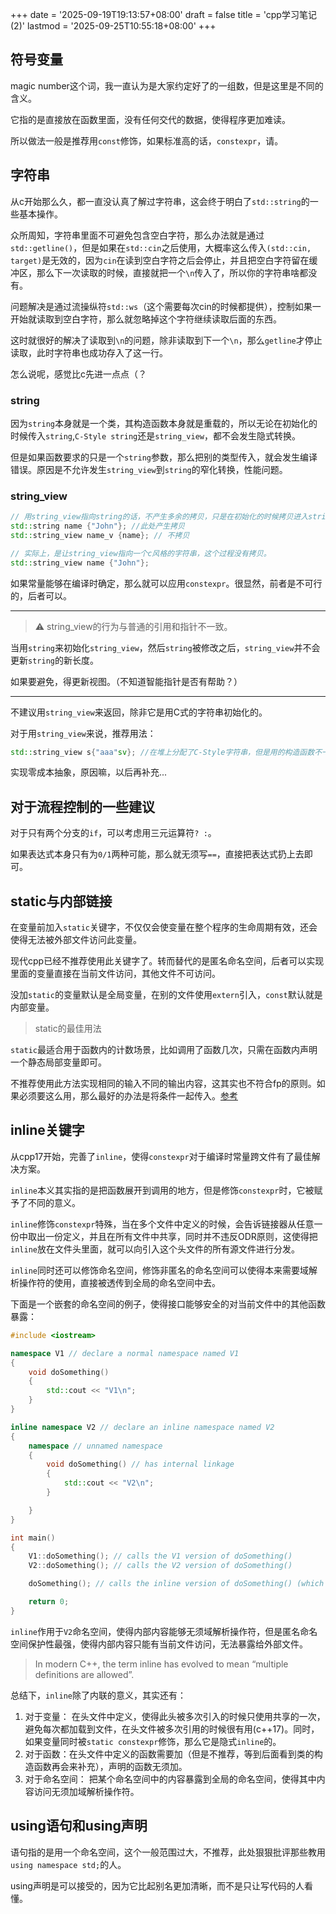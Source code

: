 +++
date = '2025-09-19T19:13:57+08:00'
draft = false
title = 'cpp学习笔记(2)'
lastmod = '2025-09-25T10:55:18+08:00'
+++
## 符号变量

magic number这个词，我一直认为是大家约定好了的一组数，但是这里是不同的含义。

它指的是直接放在函数里面，没有任何交代的数据，使得程序更加难读。

所以做法一般是推荐用`const`修饰，如果标准高的话，`constexpr`，请。

## 字符串

从c开始那么久，都一直没认真了解过字符串，这会终于明白了`std::string`的一些基本操作。

众所周知，字符串里面不可避免包含空白字符，那么办法就是通过`std::getline()`，但是如果在`std::cin`之后使用，大概率这么传入`(std::cin, target)`是无效的，因为`cin`在读到空白字符之后会停止，并且把空白字符留在缓冲区，那么下一次读取的时候，直接就把一个`\n`传入了，所以你的字符串啥都没有。

问题解决是通过流操纵符`std::ws`（这个需要每次cin的时候都提供），控制如果一开始就读取到空白字符，那么就忽略掉这个字符继续读取后面的东西。

这时就很好的解决了读取到`\n`的问题，除非读取到下一个`\n`，那么`getline`才停止读取，此时字符串也成功存入了这一行。

怎么说呢，感觉比c先进一点点（？

### string

因为`string`本身就是一个类，其构造函数本身就是重载的，所以无论在初始化的时候传入`string`,`C-Style string`还是`string_view`，都不会发生隐式转换。

但是如果函数要求的只是一个`string`参数，那么把别的类型传入，就会发生编译错误。原因是不允许发生`string_view`到`string`的窄化转换，性能问题。

### string_view

```cpp
// 用string_view指向string的话，不产生多余的拷贝，只是在初始化的时候拷贝进入string
std::string name {"John"}; //此处产生拷贝
std::string_view name_v {name}; // 不拷贝

// 实际上，是让string_view指向一个c风格的字符串，这个过程没有拷贝。
std::string_view name {"John"};
```
如果常量能够在编译时确定，那么就可以应用`constexpr`。很显然，前者是不可行的，后者可以。

---

> ⚠️ string_view的行为与普通的引用和指针不一致。


当用`string`来初始化`string_view`，然后`string`被修改之后，`string_view`并不会更新`string`的新长度。

如果要避免，得更新视图。（不知道智能指针是否有帮助？）

---

不建议用`string_view`来返回，除非它是用C式的字符串初始化的。

对于用`string_view`来说，推荐用法：

```cpp
std::string_view s{"aaa"sv}; //在堆上分配了C-Style字符串，但是用的构造函数不一致，在复制省略中，这是一种过编译的办法。
```

实现零成本抽象，原因嘛，以后再补充...

## 对于流程控制的一些建议

对于只有两个分支的`if`，可以考虑用三元运算符`? :`。

如果表达式本身只有为`0/1`两种可能，那么就无须写`==`，直接把表达式扔上去即可。

## static与内部链接

在变量前加入`static`关键字，不仅仅会使变量在整个程序的生命周期有效，还会使得无法被外部文件访问此变量。

现代cpp已经不推荐使用此关键字了。转而替代的是匿名命名空间，后者可以实现里面的变量直接在当前文件访问，其他文件不可访问。

没加`static`的变量默认是全局变量，在别的文件使用`extern`引入，`const`默认就是内部变量。

> static的最佳用法

`static`最适合用于函数内的计数场景，比如调用了函数几次，只需在函数内声明一个静态局部变量即可。

不推荐使用此方法实现相同的输入不同的输出内容，这其实也不符合fp的原则。如果必须要这么用，那么最好的办法是将条件一起传入。[参考](https://www.learncpp.com/cpp-tutorial/static-local-variables/)

## inline关键字

从cpp17开始，完善了`inline`，使得`constexpr`对于编译时常量跨文件有了最佳解决方案。

`inline`本义其实指的是把函数展开到调用的地方，但是修饰`constexpr`时，它被赋予了不同的意义。

`inline`修饰`constexpr`特殊，当在多个文件中定义的时候，会告诉链接器从任意一份中取出一份定义，并且在所有文件中共享，同时并不违反ODR原则，这使得把`inline`放在文件头里面，就可以向引入这个头文件的所有源文件进行分发。

`inline`同时还可以修饰命名空间，修饰非匿名的命名空间可以使得本来需要域解析操作符的使用，直接被透传到全局的命名空间中去。

下面是一个嵌套的命名空间的例子，使得接口能够安全的对当前文件中的其他函数暴露：

```cpp
#include <iostream>

namespace V1 // declare a normal namespace named V1
{
    void doSomething()
    {
        std::cout << "V1\n";
    }
}

inline namespace V2 // declare an inline namespace named V2
{
    namespace // unnamed namespace
    {
        void doSomething() // has internal linkage
        {
            std::cout << "V2\n";
        }

    }
}

int main()
{
    V1::doSomething(); // calls the V1 version of doSomething()
    V2::doSomething(); // calls the V2 version of doSomething()

    doSomething(); // calls the inline version of doSomething() (which is V2)

    return 0;
}
```

`inline`作用于`V2`命名空间，使得内部内容能够无须域解析操作符，但是匿名命名空间保护性最强，使得内部内容只能有当前文件访问，无法暴露给外部文件。

> In modern C++, the term inline has evolved to mean “multiple definitions are allowed”.

总结下，`inline`除了内联的意义，其实还有：

1. 对于变量： 在头文件中定义，使得此头被多次引入的时候只使用共享的一次，避免每次都加载到文件，在头文件被多次引用的时候很有用(c++17)。同时，如果变量同时被`static constexpr`修饰，那么它是隐式`inline`的。
2. 对于函数：在头文件中定义的函数需要加（但是不推荐，等到后面看到类的构造函数再会来补充），声明的函数无须加。
3. 对于命名空间： 把某个命名空间中的内容暴露到全局的命名空间，使得其中内容访问无须加域解析操作符。

## using语句和using声明

语句指的是用一个命名空间，这个一般范围过大，不推荐，此处狠狠批评那些教用`using namespace std;`的人。

using声明是可以接受的，因为它比起别名更加清晰，而不是只让写代码的人看懂。